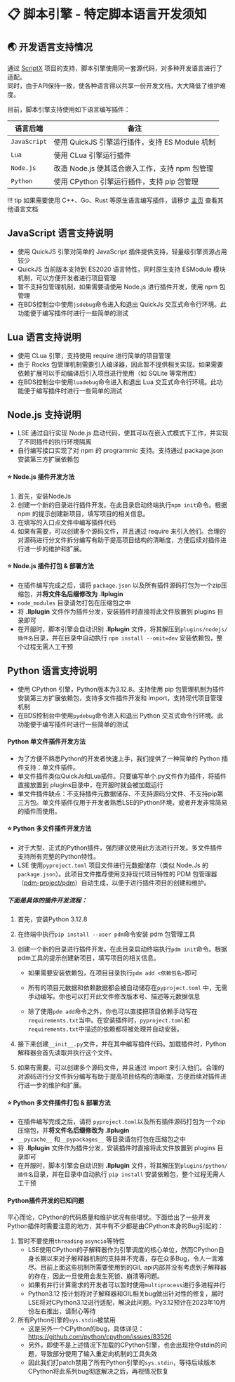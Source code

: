 # 📋 脚本引擎 - 特定脚本语言开发须知

## 🌏 开发语言支持情况

通过 [ScriptX](https://github.com/Tencent/ScriptX) 项目的支持，脚本引擎使用同一套源代码，对多种开发语言进行了适配。    
同时，由于API保持一致，使各种语言得以共享一份开发文档，大大降低了维护难度。

目前，脚本引擎支持使用如下语言编写插件：

| 语言后端         | 备注                                |
|--------------|-----------------------------------|
| `JavaScript` | 使用 QuickJS 引擎运行插件，支持 ES Module 机制 |
| `Lua`        | 使用 CLua 引擎运行插件                    |
| `Node.js`    | 改造 Node.js 使其适合嵌入工作，支持 npm 包管理    |
| `Python`     | 使用 CPython 引擎运行插件，支持 pip 包管理      |

!!! tip
    如果需要使用 C++、Go、Rust 等原生语言编写插件，请移步 [主页](https://lamina.levimc.org) 查看其他语言文档

## JavaScript 语言支持说明

- 使用 QuickJS 引擎对简单的 JavaScript 插件提供支持，轻量级引擎资源占用较少
- QuickJS 当前版本支持到 ES2020 语言特性，同时原生支持 ESModule 模块机制，可以方便开发者进行项目管理
- 暂不支持包管理机制，如果需要请使用 Node.js 进行插件开发，使用 npm 包管理
- 在BDS控制台中使用`jsdebug`命令进入和退出 QuickJs 交互式命令行环境。此功能便于编写插件时进行一些简单的测试

## Lua 语言支持说明

- 使用 CLua 引擎，支持使用 require 进行简单的项目管理
- 由于 Rocks 包管理机制需要引入编译器，因此暂不提供相关实现。如果需要依赖扩展可以手动编译后引入项目进行使用（如 SQLite
  等常用库）
- 在BDS控制台中使用`luadebug`命令进入和退出 Lua 交互式命令行环境。此功能便于编写插件时进行一些简单的测试

## Node.js 支持说明

- LSE 通过自行实现 Node.js 启动代码，使其可以在嵌入式模式下工作，并实现了不同插件的执行环境隔离
- 自行编写接口实现了对 npm 的 programmic 支持。支持通过 package.json 安装第三方扩展依赖包

#### ⭐ **Node.js 插件开发方法**

1. 首先，安装NodeJs
2. 创建一个新的目录进行插件开发。在此目录启动终端执行`npm init`命令。根据 npm 的提示创建新项目，填写项目的相关信息。
3. 在填写的入口点文件中编写插件代码
4. 如果有需要，可以创建多个源码文件，并且通过 require 来引入他们。合理的对源码进行分文件拆分编写有助于提高项目结构的清晰度，方便后续对插件进行进一步的维护和扩展。

#### ⭐ **Node.js 插件打包 & 部署方法**

- 在插件编写完成之后，请将 `package.json` 以及所有插件源码打包为一个zip压缩包，并**将文件名后缀修改为 .llplugin**
- `node_modules` 目录请勿打包在压缩包之中
- 将 **.llplugin** 文件作为插件分发，安装插件时直接将此文件放置到 plugins 目录即可
- 在开服时，脚本引擎会自动识别 **.llplugin** 文件，将其解压到`plugins/nodejs/插件名`目录，并在目录中自动执行 `npm install --omit=dev`
  安装依赖包，整个过程无需人工干预

## Python 语言支持说明

- 使用 CPython 引擎，Python版本为3.12.8。支持使用 pip 包管理机制为插件安装第三方扩展依赖包，支持多文件插件开发和
  import，支持现代项目管理机制
- 在BDS控制台中使用`pydebug`命令进入和退出 Python 交互式命令行环境。此功能便于编写插件时进行一些简单的测试

#### **Python 单文件插件开发方法**

- 为了方便不熟悉Python的开发者快速上手，我们提供了一种简单的 Python 插件支持：单文件插件。
- 单文件插件类似QuickJs和Lua插件。只要编写单个.py文件作为插件，将插件直接放置到 plugins目录中，在开服时就会被加载运行
- 单文件插件缺点：不支持插件元数据储存、不支持源码分文件、不支持pip第三方包。单文件插件仅用于开发者熟悉LSE的Python环境，或者开发非常简易的插件而使用。

#### ⭐ **Python 多文件插件开发方法**

- 对于大型、正式的Python插件，强烈建议使用此方法进行开发。多文件插件支持所有完整的Python特性。
- LSE 使用`pyproject.toml` 项目文件进行元数据储存（类似 Node.Js 的`package.json`）。此项目文件推荐使用支持现代项目特性的
  PDM 包管理器（[pdm-project/pdm](https://github.com/pdm-project/pdm)）自动生成，以便于进行插件项目的创建和维护。

##### **下面是具体的插件开发流程：**

1. 首先，安装Python 3.12.8

2. 在终端中执行`pip install --user pdm`命令安装 pdm 包管理工具

3. 创建一个新的目录进行插件开发。在此目录启动终端执行`pdm init`命令。根据pdm工具的提示创建新项目，填写项目的相关信息。

    - 如果需要安装依赖包，在项目目录执行`pdm add <依赖包名>`即可

    - 所有的项目元数据和依赖数据都会被自动储存在`pyproject.toml` 中，无需手动编写。你也可以打开此文件修改版本号、描述等元数据信息

    - 除了使用`pdm add`命令之外，你也可以直接把项目依赖手动写在`requirements.txt`当中。在安装插件时，`pyproject.toml`和
      `requirements.txt`中描述的依赖都将被处理并自动安装。

4. 接下来创建`__init__.py`文件，并在其中编写插件代码。加载插件时，Python解释器会首先读取并执行这个文件。

5. 如果有需要，可以创建多个源码文件，并且通过 import 来引入他们。合理的对源码进行分文件拆分编写有助于提高项目结构的清晰度，方便后续对插件进行进一步的维护和扩展。

#### ⭐ **Python 多文件插件打包 & 部署方法**

- 在插件编写完成之后，请将 `pyproject.toml`以及所有插件源码打包为一个zip压缩包，并**将文件名后缀修改为 .llplugin**
- `__pycache__` 和`__pypackages__` 等目录请勿打包在压缩包之中
- 将 **.llplugin** 文件作为插件分发，安装插件时直接将此文件放置到 plugins 目录即可
- 在开服时，脚本引擎会自动识别 **.llplugin** 文件，将其解压到`plugins/python/插件名`目录，并在目录中自动执行 `pip install`
  安装依赖包，整个过程无需人工干预

#### **Python插件开发的已知问题**

平心而论，CPython的代码质量和维护状况有些堪忧。下面给出了一些开发Python插件时需要注意的地方，其中有不少都是由CPython本身的Bug引起的：

1. 暂时不要使用`threading` `asyncio`等特性
    - LSE使用CPython的子解释器作为引擎调度的核心单位，然而CPython自身长期以来对子解释器机制的支持并不完善，存在众多Bug，令人一言难尽。目前上面这些机制所需要使用到的GIL
      api内部并没有考虑到子解释器的存在，因此一旦使用会发生死锁、崩溃等问题。
    - 如果有并行计算需求的开发者可以暂时使用`multiprocess`进行多进程并行
    - Python3.12 按计划将对子解释器和GIL相关bug做出针对性的修复，届时LSE将对CPython3.12进行适配，解决此问题。Py3.12预计在2023年10月份左右推出，请耐心等待
2. 所有Python引擎的`sys.stdin`被禁用
    - 这是另外一个CPython的bug，具体详见：https://github.com/python/cpython/issues/83526
    - 另外，即使不是上述情况下加载的CPython引擎，也会出现抢夺stdin的问题，导致部分使用了输入重定向机制的工具失效
    - 因此我们打patch禁用了所有Python引擎的`sys.stdin`，等待后续版本CPython将此系列bug彻底解决之后，再视情况恢复
